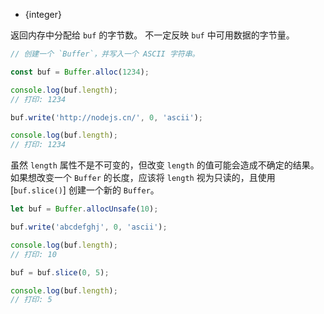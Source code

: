 <!-- YAML
added: v0.1.90
-->

* {integer}

返回内存中分配给 `buf` 的字节数。
不一定反映 `buf` 中可用数据的字节量。

```js
// 创建一个 `Buffer`，并写入一个 ASCII 字符串。

const buf = Buffer.alloc(1234);

console.log(buf.length);
// 打印: 1234

buf.write('http://nodejs.cn/', 0, 'ascii');

console.log(buf.length);
// 打印: 1234
```

虽然 `length` 属性不是不可变的，但改变 `length` 的值可能会造成不确定的结果。
如果想改变一个 `Buffer` 的长度，应该将 `length` 视为只读的，且使用 [`buf.slice()`] 创建一个新的 `Buffer`。

```js
let buf = Buffer.allocUnsafe(10);

buf.write('abcdefghj', 0, 'ascii');

console.log(buf.length);
// 打印: 10

buf = buf.slice(0, 5);

console.log(buf.length);
// 打印: 5
```

